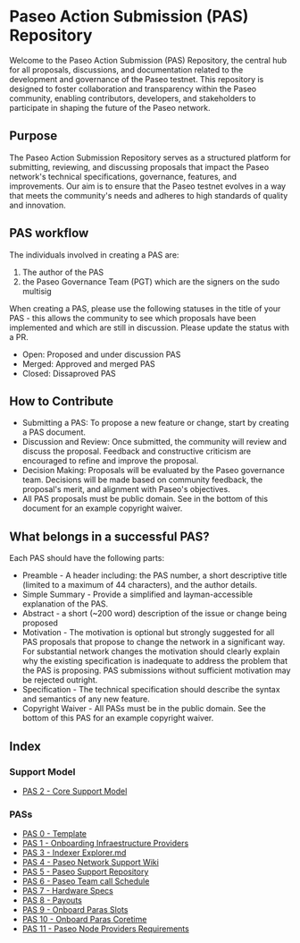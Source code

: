 # Paseo Action Submission (PAS) Repository
Welcome to the Paseo Action Submission (PAS) Repository, the central hub for all proposals, discussions, and documentation related to the development and governance of the Paseo testnet. This repository is designed to foster collaboration and transparency within the Paseo community, enabling contributors, developers, and stakeholders to participate in shaping the future of the Paseo network.

## Purpose
The Paseo Action Submission Repository serves as a structured platform for submitting, reviewing, and discussing proposals that impact the Paseo network's technical specifications, governance, features, and improvements. Our aim is to ensure that the Paseo testnet evolves in a way that meets the community's needs and adheres to high standards of quality and innovation.

## PAS workflow
The individuals involved in creating a PAS are:
1. The author of the PAS
2. the Paseo Governance Team (PGT) which are the signers on the sudo multisig

When creating a PAS, please use the following statuses in the title of your PAS - this allows the community to see which proposals have been implemented and which are still in discussion. Please update the status with a PR.
* Open: Proposed and under discussion PAS
* Merged: Approved and merged PAS
* Closed: Dissaproved PAS

## How to Contribute
- Submitting a PAS: To propose a new feature or change, start by creating a PAS document.
- Discussion and Review: Once submitted, the community will review and discuss the proposal. Feedback and constructive criticism are encouraged to refine and improve the proposal.
- Decision Making: Proposals will be evaluated by the Paseo governance team. Decisions will be made based on community feedback, the proposal's merit, and alignment with Paseo's objectives.
- All PAS proposals must be public domain. See in the bottom of this document for an example copyright waiver.

## What belongs in a successful PAS?
Each PAS should have the following parts:
* Preamble - A header including: the PAS number, a short descriptive title (limited to a maximum of 44 characters), and the author details.
* Simple Summary - Provide a simplified and layman-accessible explanation of the PAS.
* Abstract - a short (~200 word) description of the issue or change being proposed
* Motivation - The motivation is optional but strongly suggested for all PAS proposals that propose to change the network in a significant way. For substantial network changes the motivation should clearly explain why the existing specification is inadequate to address the problem that the PAS is proposing. PAS submissions without sufficient motivation may be rejected outright.
* Specification - The technical specification should describe the syntax and semantics of any new feature.
* Copyright Waiver - All PASs must be in the public domain. See the bottom of this PAS for an example copyright waiver.


## Index

### Support Model
- [PAS 2 - Core Support Model](https://github.com/paseo-network/paseo-action-submission/blob/main/pas/PAS-2-core-support-model.md)

### PASs

- [PAS 0 - Template](https://github.com/paseo-network/paseo-action-submission/blob/main/pas/PAS-0-template.md)
- [PAS 1 - Onboarding Infraestructure Providers](https://github.com/paseo-network/paseo-action-submission/blob/main/pas/PAS-1-onboard_infrastructure_providers.md)
- [PAS 3 - Indexer Explorer.md](https://github.com/paseo-network/paseo-action-submission/blob/main/pas/PAS-3-indexer-explorer.md)
- [PAS 4 - Paseo Network Support Wiki](https://github.com/paseo-network/paseo-action-submission/blob/main/pas/PAS-4-paseo-network-support-wiki.md)
- [PAS 5 - Paseo Support Repository](https://github.com/paseo-network/paseo-action-submission/blob/main/pas/PAS-5-paseo-support-repository.md)
- [PAS 6 - Paseo Team call Schedule](https://github.com/paseo-network/paseo-action-submission/blob/main/pas/PAS-6-team-call-schedule.md)
- [PAS 7 - Hardware Specs](https://github.com/paseo-network/paseo-action-submission/blob/main/pas/PAS-7-Hardware_specs.md)
- [PAS 8 - Payouts](https://github.com/paseo-network/paseo-action-submission/blob/main/pas/PAS-8-Payouts.md)
- [PAS 9 - Onboard Paras Slots](https://github.com/paseo-network/paseo-action-submission/blob/fix-44-pas/pas/PAS-9-Onboard-paras-slots.md)
- [PAS 10 - Onboard Paras Coretime](./pas/PAS-10-Onboard-paras-coretime.md)
- [PAS 11 - Paseo Node Providers Requirements](./pas/PAS-11-Providers-Requirements.md)
